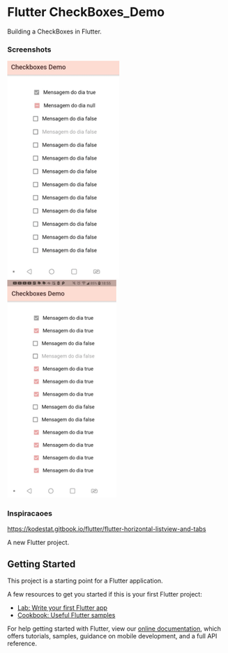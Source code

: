 # Flutter CheckBoxes_Demo

Building a CheckBoxes in Flutter.

### Screenshots

<img src="check1.png" height="500em" /> <img src="check2.png" height="500em" />

### Inspiracaoes 

https://kodestat.gitbook.io/flutter/flutter-horizontal-listview-and-tabs

A new Flutter project.

## Getting Started

This project is a starting point for a Flutter application.

A few resources to get you started if this is your first Flutter project:

- [Lab: Write your first Flutter app](https://flutter.dev/docs/get-started/codelab)
- [Cookbook: Useful Flutter samples](https://flutter.dev/docs/cookbook)

For help getting started with Flutter, view our
[online documentation](https://flutter.dev/docs), which offers tutorials,
samples, guidance on mobile development, and a full API reference.
